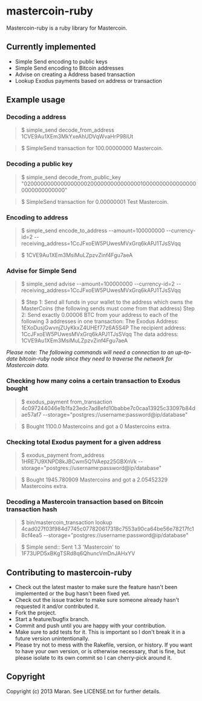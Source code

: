 # mastercoin-ruby

Mastercoin-ruby is a ruby library for Mastercoin. 

## Currently implemented

* Simple Send encoding to public keys
* Simple Send encoding to Bitcoin addresses
* Advise on creating a Address based transaction
* Lookup Exodus payments based on address or transaction

## Example usage

### Decoding a address
> $ simple_send decode_from_address 1CVE9Au1XEm3MkYxeAhUDVqWvaHrP98iUt

> $ SimpleSend transaction for 100.00000000 Mastercoin.

### Decoding a public key

> $ simple_send decode_from_public_key "02000000000000000002000000000000000100000000000000000000000000000" 

> $ SimpleSend transaction for 0.00000001 Test Mastercoin.

### Encoding to address

> $ simple_send encode_to_address --amount=100000000 --currency-id=2 --receiving_address=1CcJFxoEW5PUwesMVxGrq6kAPJ1TJsSVqq 

> $ 1CVE9Au1XEm3MsiMuLZpzvZinf4Fgu7aeA

### Advise for Simple Send

> $ simple_send advise --amount=100000000 --currency-id=2 --receiving_address=1CcJFxoEW5PUwesMVxGrq6kAPJ1TJsSVqq 

> $ Step 1: Send all funds in your wallet to the address which owns the MasterCoins (the following sends must come from that address)
Step 2: Send exactly 0.00006 BTC from your address to each of the following 3 addresses in one transaction:
The Exodus Address:    1EXoDusjGwvnjZUyKkxZ4UHEf77z6A5S4P
The recipient address: 1CcJFxoEW5PUwesMVxGrq6kAPJ1TJsSVqq
The data address:      1CVE9Au1XEm3MsiMuLZpzvZinf4Fgu7aeA

*Please note: The following commands will need a connection to an up-to-date bitcoin-ruby node since they need to traverse the network for Mastercoin data.*

### Checking how many coins a certain transaction to Exodus bought

> $ exodus_payment from_transaction 4c097244046e1b1fa23edc7ad8efd10babbe7c0caa13925c33097b84dae57af7 --storage="postgres://username:password@ip/database"

> $ Bought 1100.0 Mastercoins and got a 0 Mastercoins extra.

### Checking total Exodus payment for a given address

> $ exodus_payment from_address 1HRE7U9XNPD8kJBCwm5Q1VAepz25GBXnVk --storage="postgres://username:password@ip/database"

> $ Bought 1945.780909 Mastercoins and got a 2.05452329 Mastercoins extra.

### Decoding a Mastercoin transaction based on Bitcoin transaction hash

> $ bin/mastercoin_transaction lookup 4cad027f03f984d7745c077820617318c7553a90ca64be56e78217fc18cf4ea5 --storage="postgres://username:password@ip/database"

> $ Simple send:: Sent 1.3 'Mastercoin' to 1F73UPD5xBKgTSRd8q6QhuncVmDnJAHxYV

## Contributing to mastercoin-ruby
 
* Check out the latest master to make sure the feature hasn't been implemented or the bug hasn't been fixed yet.
* Check out the issue tracker to make sure someone already hasn't requested it and/or contributed it.
* Fork the project.
* Start a feature/bugfix branch.
* Commit and push until you are happy with your contribution.
* Make sure to add tests for it. This is important so I don't break it in a future version unintentionally.
* Please try not to mess with the Rakefile, version, or history. If you want to have your own version, or is otherwise necessary, that is fine, but please isolate to its own commit so I can cherry-pick around it.

## Copyright

Copyright (c) 2013 Maran. See LICENSE.txt for
further details.


